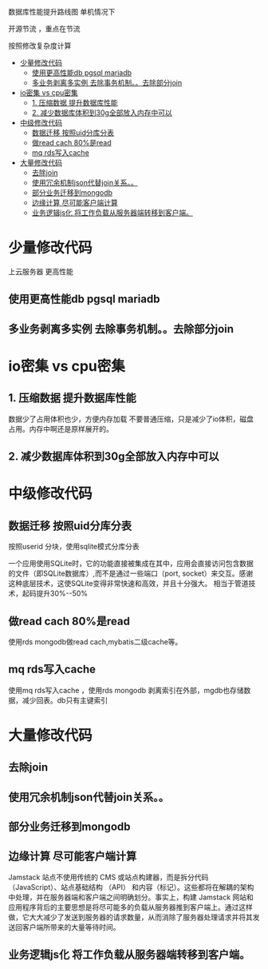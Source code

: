 数据库性能提升路线图  单机情况下

开源节流 ，重点在节流

按照修改复杂度计算

<!-- TOC -->

- [少量修改代码](#少量修改代码)
  - [使用更高性能db  pgsql  mariadb](#使用更高性能db--pgsql--mariadb)
  - [多业务剥离多实例 去除事务机制。。去除部分join](#多业务剥离多实例-去除事务机制去除部分join)
- [io密集 vs cpu密集](#io密集-vs-cpu密集)
  - [1. 压缩数据 提升数据库性能](#1-压缩数据-提升数据库性能)
  - [2. 减少数据库体积到30g全部放入内存中可以](#2-减少数据库体积到30g全部放入内存中可以)
- [中级修改代码](#中级修改代码)
  - [数据迁移 按照uid分库分表](#数据迁移-按照uid分库分表)
  - [做read cach 80%是read](#做read-cach-80是read)
  - [mq rds写入cache](#mq-rds写入cache)
- [大量修改代码](#大量修改代码)
  - [去除join](#去除join)
  - [使用冗余机制json代替join关系。。](#使用冗余机制json代替join关系)
  - [部分业务迁移到mongodb](#部分业务迁移到mongodb)
  - [边缘计算 尽可能客户端计算](#边缘计算-尽可能客户端计算)
  - [业务逻辑js化  将工作负载从服务器端转移到客户端。](#业务逻辑js化--将工作负载从服务器端转移到客户端)

<!-- /TOC -->

# 少量修改代码

上云服务器 更高性能

## 使用更高性能db  pgsql  mariadb

## 多业务剥离多实例 去除事务机制。。去除部分join

# io密集 vs cpu密集

## 1. 压缩数据 提升数据库性能
数据少了占用体积也少，方便内存加载
不要普通压缩，只是减少了io体积，磁盘占用。内存中啊还是原样展开的。

## 2. 减少数据库体积到30g全部放入内存中可以

# 中级修改代码



## 数据迁移 按照uid分库分表
按照userid 分块，使用sqlite模式分库分表

一个应用使用SQLite时，它的功能直接被集成在其中，应用会直接访问包含数据的文件（即SQLite数据库）,而不是通过一些端口（port, socket）来交互。感谢这种底层技术，这使SQLite变得非常快速和高效，并且十分强大。
相当于管道技术，起码提升30%--50%

## 做read cach 80%是read
使用rds mongodb做read cach,mybatis二级cache等。

## mq rds写入cache 
使用mq rds写入cache ，使用rds mongodb 剥离索引在外部，mgdb也存储数据，减少回表。db只有主键索引



# 大量修改代码

## 去除join

## 使用冗余机制json代替join关系。。

## 部分业务迁移到mongodb

## 边缘计算 尽可能客户端计算
 Jamstack 站点不使用传统的 CMS 或站点构建器，而是拆分代码 （JavaScript）、站点基础结构 （API） 和内容（标记）。这些都将在解耦的架构中处理，并在服务器端和客户端之间明确划分。事实上，构建 Jamstack 网站和应用程序背后的主要思想是将尽可能多的负载从服务器推到客户端上。通过这样做，它大大减少了发送到服务器的请求数量，从而消除了服务器处理请求并将其发送回客户端所带来的大量等待时间。

 ## 业务逻辑js化  将工作负载从服务器端转移到客户端。



